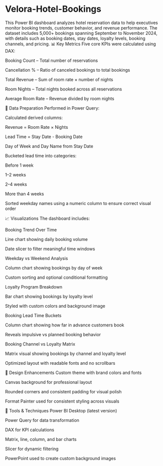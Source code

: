 # Velora-Hotel-Bookings
This Power BI dashboard analyzes hotel reservation data to help executives monitor booking trends, customer behavior, and revenue performance. The dataset includes 5,000+ bookings spanning September to November 2024, with details such as booking dates, stay dates, loyalty levels, booking channels, and pricing.
📊 Key Metrics
Five core KPIs were calculated using DAX:

Booking Count – Total number of reservations

Cancellation % – Ratio of canceled bookings to total bookings

Total Revenue – Sum of room rate × number of nights

Room Nights – Total nights booked across all reservations

Average Room Rate – Revenue divided by room nights

🧠 Data Preparation
Performed in Power Query:

Calculated derived columns:

Revenue = Room Rate × Nights

Lead Time = Stay Date - Booking Date

Day of Week and Day Name from Stay Date

Bucketed lead time into categories:

Before 1 week

1–2 weeks

2–4 weeks

More than 4 weeks

Sorted weekday names using a numeric column to ensure correct visual order

📈 Visualizations
The dashboard includes:

Booking Trend Over Time

Line chart showing daily booking volume

Date slicer to filter meaningful time windows

Weekday vs Weekend Analysis

Column chart showing bookings by day of week

Custom sorting and optional conditional formatting

Loyalty Program Breakdown

Bar chart showing bookings by loyalty level

Styled with custom colors and background image

Booking Lead Time Buckets

Column chart showing how far in advance customers book

Reveals impulsive vs planned booking behavior

Booking Channel vs Loyalty Matrix

Matrix visual showing bookings by channel and loyalty level

Optimized layout with readable fonts and no scrollbars

🎨 Design Enhancements
Custom theme with brand colors and fonts

Canvas background for professional layout

Rounded corners and consistent padding for visual polish

Format Painter used for consistent styling across visuals

🧰 Tools & Techniques
Power BI Desktop (latest version)

Power Query for data transformation

DAX for KPI calculations

Matrix, line, column, and bar charts

Slicer for dynamic filtering

PowerPoint used to create custom background images
